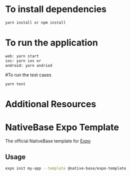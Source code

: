 # To install dependencies

```sh
yarn install or npm install
```

# To run the application

```sh
web: yarn start
ios: yarn ios or 
android: yarn andriod
```

#To run the test cases

```sh
yarn test
```

# Additional Resources
# NativeBase Expo Template

The official NativeBase template for [Expo](https://docs.expo.io/)

## Usage

```sh
expo init my-app --template @native-base/expo-template
```
